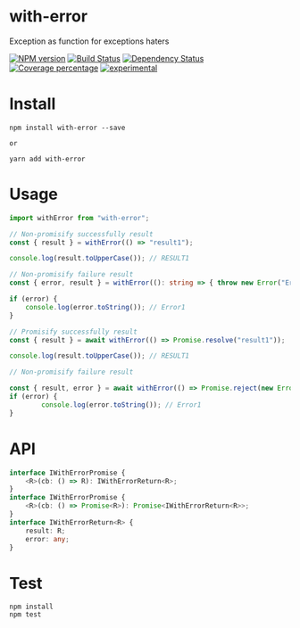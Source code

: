 # with-error

Exception as function for exceptions haters

[![NPM version][npm-image]][npm-url] [![Build Status][travis-image]][travis-url] [![Dependency Status][daviddm-image]][daviddm-url] [![Coverage percentage][coveralls-image]][coveralls-url]
[![experimental](http://badges.github.io/stability-badges/dist/experimental.svg)](http://github.com/badges/stability-badges)

# Install

    npm install with-error --save

    or

    yarn add with-error

# Usage

```typescript
import withError from "with-error";

// Non-promisify successfully result
const { result } = withError(() => "result1");

console.log(result.toUpperCase()); // RESULT1

// Non-promisify failure result
const { error, result } = withError((): string => { throw new Error("Error1"); } );

if (error) {
    console.log(error.toString()); // Error1
}

// Promisify successfully result
const { result } = await withError(() => Promise.resolve("result1"));

console.log(result.toUpperCase()); // RESULT1

// Non-promisify failure result

const { result, error } = await withError(() => Promise.reject(new Error("Error1")));
if (error) {
        console.log(error.toString()); // Error1
}

```


# API

```typescript
interface IWithErrorPromise {
    <R>(cb: () => R): IWithErrorReturn<R>;
}
interface IWithErrorPromise {
    <R>(cb: () => Promise<R>): Promise<IWithErrorReturn<R>>;
}
interface IWithErrorReturn<R> {
    result: R;
    error: any;
}
```    

# Test

    npm install
    npm test

[npm-image]: https://badge.fury.io/js/with-error.svg
[npm-url]: https://npmjs.org/package/with-error
[travis-image]: https://travis-ci.org/arvitaly/with-error.svg?branch=master
[travis-url]: https://travis-ci.org/arvitaly/with-error
[daviddm-image]: https://david-dm.org/arvitaly/with-error.svg?theme=shields.io
[daviddm-url]: https://david-dm.org/arvitaly/with-error
[coveralls-image]: https://coveralls.io/repos/arvitaly/with-error/badge.svg
[coveralls-url]: https://coveralls.io/r/arvitaly/with-error
